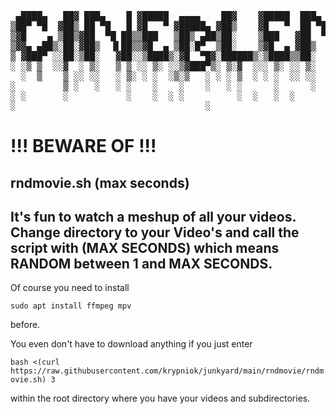 <pre>
 ▄████▄   ██▓ ███▄    █ ▓█████  ▄▄▄▄    ██▓    ▓█████  ███▄    █ ▓█████▄ 
▒██▀ ▀█  ▓██▒ ██ ▀█   █ ▓█   ▀ ▓█████▄ ▓██▒    ▓█   ▀  ██ ▀█   █ ▒██▀ ██▌
▒▓█    ▄ ▒██▒▓██  ▀█ ██▒▒███   ▒██▒ ▄██▒██░    ▒███   ▓██  ▀█ ██▒░██   █▌
▒▓▓▄ ▄██▒░██░▓██▒  ▐▌██▒▒▓█  ▄ ▒██░█▀  ▒██░    ▒▓█  ▄ ▓██▒  ▐▌██▒░▓█▄   ▌
▒ ▓███▀ ░░██░▒██░   ▓██░░▒████▒░▓█  ▀█▓░██████▒░▒████▒▒██░   ▓██░░▒████▓ 
░ ░▒ ▒  ░░▓  ░ ▒░   ▒ ▒ ░░ ▒░ ░░▒▓███▀▒░ ▒░▓  ░░░ ▒░ ░░ ▒░   ▒ ▒  ▒▒▓  ▒ 
  ░  ▒    ▒ ░░ ░░   ░ ▒░ ░ ░  ░▒░▒   ░ ░ ░ ▒  ░ ░ ░  ░░ ░░   ░ ▒░ ░ ▒  ▒ 
░         ▒ ░   ░   ░ ░    ░    ░    ░   ░ ░      ░      ░   ░ ░  ░ ░  ░ 
░ ░       ░           ░    ░  ░ ░          ░  ░   ░  ░         ░    ░    
░                                    ░                            ░       
</pre>

# !!! BEWARE OF !!! 

## rndmovie.sh (max seconds)

It's fun to watch a meshup of all your videos.
Change directory to your Video's and call the script with (MAX SECONDS) which means RANDOM between 1 and MAX SECONDS.
----

Of course you need to install

`
sudo apt install ffmpeg mpv
`

before.

You even don't have to download anything if you just enter

`
bash <(curl https://raw.githubusercontent.com/krypniok/junkyard/main/rndmovie/rndmovie.sh) 3
`

within the root directory where you have your videos and subdirectories.

